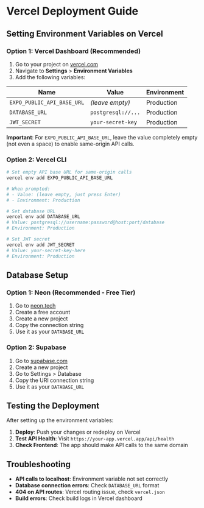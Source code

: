 # Vercel Deployment Guide

## Setting Environment Variables on Vercel

### Option 1: Vercel Dashboard (Recommended)
1. Go to your project on [vercel.com](https://vercel.com)
2. Navigate to **Settings** > **Environment Variables**
3. Add the following variables:

| Name | Value | Environment |
|------|-------|-------------|
| `EXPO_PUBLIC_API_BASE_URL` | _(leave empty)_ | Production |
| `DATABASE_URL` | `postgresql://...` | Production |
| `JWT_SECRET` | `your-secret-key` | Production |

**Important**: For `EXPO_PUBLIC_API_BASE_URL`, leave the value completely empty (not even a space) to enable same-origin API calls.

### Option 2: Vercel CLI
```bash
# Set empty API base URL for same-origin calls
vercel env add EXPO_PUBLIC_API_BASE_URL

# When prompted:
# - Value: (leave empty, just press Enter)
# - Environment: Production

# Set database URL
vercel env add DATABASE_URL
# Value: postgresql://username:password@host:port/database
# Environment: Production

# Set JWT secret
vercel env add JWT_SECRET
# Value: your-secret-key-here
# Environment: Production
```

## Database Setup

### Option 1: Neon (Recommended - Free Tier)
1. Go to [neon.tech](https://neon.tech)
2. Create a free account
3. Create a new project
4. Copy the connection string
5. Use it as your `DATABASE_URL`

### Option 2: Supabase
1. Go to [supabase.com](https://supabase.com)
2. Create a new project
3. Go to Settings > Database
4. Copy the URI connection string
5. Use it as your `DATABASE_URL`

## Testing the Deployment

After setting up the environment variables:

1. **Deploy**: Push your changes or redeploy on Vercel
2. **Test API Health**: Visit `https://your-app.vercel.app/api/health`
3. **Check Frontend**: The app should make API calls to the same domain

## Troubleshooting

- **API calls to localhost**: Environment variable not set correctly
- **Database connection errors**: Check `DATABASE_URL` format
- **404 on API routes**: Vercel routing issue, check `vercel.json`
- **Build errors**: Check build logs in Vercel dashboard